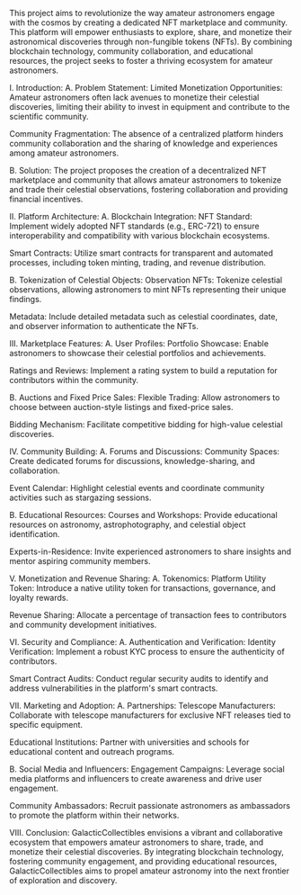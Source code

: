 This project aims to revolutionize the way amateur astronomers engage with the cosmos by creating a dedicated NFT marketplace and community. This platform will empower enthusiasts to explore, share, and monetize their astronomical discoveries through non-fungible tokens (NFTs). By combining blockchain technology, community collaboration, and educational resources, the project seeks to foster a thriving ecosystem for amateur astronomers.

I. Introduction:
A. Problem Statement:
Limited Monetization Opportunities: Amateur astronomers often lack avenues to monetize their celestial discoveries, limiting their ability to invest in equipment and contribute to the scientific community.

Community Fragmentation: The absence of a centralized platform hinders community collaboration and the sharing of knowledge and experiences among amateur astronomers.

B. Solution:
The project proposes the creation of a decentralized NFT marketplace and community that allows amateur astronomers to tokenize and trade their celestial observations, fostering collaboration and providing financial incentives.

II. Platform Architecture:
A. Blockchain Integration:
NFT Standard: Implement widely adopted NFT standards (e.g., ERC-721) to ensure interoperability and compatibility with various blockchain ecosystems.

Smart Contracts: Utilize smart contracts for transparent and automated processes, including token minting, trading, and revenue distribution.

B. Tokenization of Celestial Objects:
Observation NFTs: Tokenize celestial observations, allowing astronomers to mint NFTs representing their unique findings.

Metadata: Include detailed metadata such as celestial coordinates, date, and observer information to authenticate the NFTs.

III. Marketplace Features:
A. User Profiles:
Portfolio Showcase: Enable astronomers to showcase their celestial portfolios and achievements.

Ratings and Reviews: Implement a rating system to build a reputation for contributors within the community.

B. Auctions and Fixed Price Sales:
Flexible Trading: Allow astronomers to choose between auction-style listings and fixed-price sales.

Bidding Mechanism: Facilitate competitive bidding for high-value celestial discoveries.

IV. Community Building:
A. Forums and Discussions:
Community Spaces: Create dedicated forums for discussions, knowledge-sharing, and collaboration.

Event Calendar: Highlight celestial events and coordinate community activities such as stargazing sessions.

B. Educational Resources:
Courses and Workshops: Provide educational resources on astronomy, astrophotography, and celestial object identification.

Experts-in-Residence: Invite experienced astronomers to share insights and mentor aspiring community members.

V. Monetization and Revenue Sharing:
A. Tokenomics:
Platform Utility Token: Introduce a native utility token for transactions, governance, and loyalty rewards.

Revenue Sharing: Allocate a percentage of transaction fees to contributors and community development initiatives.

VI. Security and Compliance:
A. Authentication and Verification:
Identity Verification: Implement a robust KYC process to ensure the authenticity of contributors.

Smart Contract Audits: Conduct regular security audits to identify and address vulnerabilities in the platform's smart contracts.

VII. Marketing and Adoption:
A. Partnerships:
Telescope Manufacturers: Collaborate with telescope manufacturers for exclusive NFT releases tied to specific equipment.

Educational Institutions: Partner with universities and schools for educational content and outreach programs.

B. Social Media and Influencers:
Engagement Campaigns: Leverage social media platforms and influencers to create awareness and drive user engagement.

Community Ambassadors: Recruit passionate astronomers as ambassadors to promote the platform within their networks.

VIII. Conclusion:
GalacticCollectibles envisions a vibrant and collaborative ecosystem that empowers amateur astronomers to share, trade, and monetize their celestial discoveries. By integrating blockchain technology, fostering community engagement, and providing educational resources, GalacticCollectibles aims to propel amateur astronomy into the next frontier of exploration and discovery.
